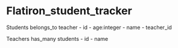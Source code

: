 # Flatiron_student_tracker

Students
 belongs_to teacher
	- id
	- age:integer
	- name
	- teacher_id

Teachers
 has_many students
	- id
	- name